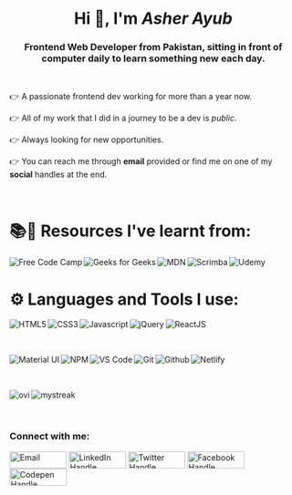 <h1 align="center">Hi 👋, I'm <em>Asher Ayub</em></h1>
<h3 align="center">Frontend Web Developer from Pakistan, sitting in front of computer daily to learn something new each day.</h3>
&nbsp;
<p>👉 A passionate frontend dev working for more than a year now.</p> 
<p>👉 All of my work that I did in a journey to be a dev is <em>public</em>.</p>
<p>👉 Always looking for new opportunities.</p>
<p>👉 You can reach me through <b>email</b> provided or find me on one of my <b>social</b> handles at the end.</p>
&nbsp;
<h1>📚📄 Resources I've learnt from:</h1>
<img align="left" src="https://img.shields.io/badge/Freecodecamp-%23123.svg?&style=for-the-badge&logo=freecodecamp&logoColor=green" alt="Free Code Camp" /> 
<img align="left" src="https://img.shields.io/badge/GeeksforGeeks-gray?style=for-the-badge&logo=geeksforgeeks&logoColor=35914c" alt="Geeks for Geeks" />
<img align="left" src="https://img.shields.io/badge/MDN_Web_Docs-black?style=for-the-badge&logo=mdnwebdocs&logoColor=white" alt="MDN" />
<img align="left" src="https://img.shields.io/badge/scrimba-2B283A?style=for-the-badge&logo=scrimba&logoColor=white" alt="Scrimba" />
<img  src="https://img.shields.io/badge/Udemy-A435F0?style=for-the-badge&logo=Udemy&logoColor=white" alt="Udemy" />
&nbsp;
<h1>⚙ Languages and Tools I use:</h1>
<img align="left" src="https://img.shields.io/badge/html5-%23E34F26.svg?style=for-the-badge&logo=html5&logoColor=white" alt="HTML5" />  
<img align="left" src="https://img.shields.io/badge/css3-%231572B6.svg?style=for-the-badge&logo=css3&logoColor=white" alt="CSS3" />
<img align="left" src="https://img.shields.io/badge/javascript-%23323330.svg?style=for-the-badge&logo=javascript&logoColor=%23F7DF1E" alt="Javascript" />
<img align="left" src="https://img.shields.io/badge/jquery-%230769AD.svg?style=for-the-badge&logo=jquery&logoColor=white" alt="jQuery" />
<img align="left" src="https://img.shields.io/badge/react-%2320232a.svg?style=for-the-badge&logo=react&logoColor=%2361DAFB" alt="ReactJS" />
<p>&nbsp;</p><p>&nbsp;</p>
<img align="left" src="https://img.shields.io/badge/MUI-%230081CB.svg?style=for-the-badge&logo=mui&logoColor=white" alt="Material UI" />
<img align="left" src="https://img.shields.io/badge/NPM-%23000000.svg?style=for-the-badge&logo=npm&logoColor=white" alt="NPM" />
<img align="left" src="https://img.shields.io/badge/Visual%20Studio%20Code-0078d7.svg?style=for-the-badge&logo=visual-studio-code&logoColor=white" alt="VS Code" />
<img align="left" src="https://img.shields.io/badge/git-%23F05033.svg?style=for-the-badge&logo=git&logoColor=white" alt="Git" />
<img align="left" src="https://img.shields.io/badge/github-%23121011.svg?style=for-the-badge&logo=github&logoColor=white" alt="Github" />
<img src="https://img.shields.io/badge/netlify-%23000000.svg?style=for-the-badge&logo=netlify&logoColor=#00C7B7" alt="Netlify" />

<p>&nbsp;</p>
<img align="left" src="https://github-readme-stats.vercel.app/api/top-langs?username=asherayub&show_icons=true&locale=en&layout=compact&theme=chartreuse-dark" alt="ovi" />
<img src="https://github-readme-streak-stats.herokuapp.com/?user=asherayub&theme=tokyonight" alt="mystreak"/>
<!-- ![Snake animation](https://github.com/madushadhanushka/github-readme/blob/output/github-contribution-snake.svg) -->

<p>&nbsp;</p>
<h3>Connect with me:</h3>
<a href="mailto:asherayub52@gmail.com" target="blank"><img width="100px%" align="center" src="https://img.shields.io/badge/Gmail-D14836?style=for-the-badge&logo=gmail&logoColor=white" alt="Email" height="30" /></a>
<a href="https://linkedin.com/in/asherayub101" target="blank"><img width="100px" align="center" src="https://img.shields.io/badge/linkedin-%230077B5.svg?style=for-the-badge&logo=linkedin&logoColor=white" alt="LinkedIn Handle" height="30" /></a>
<a href="https://twitter.com/asher_ends" target="blank"><img width="100px" align="center" src="https://img.shields.io/badge/Twitter-%231DA1F2.svg?style=for-the-badge&logo=Twitter&logoColor=white" alt="Twitter Handle" height="30" /></a>
<a href="https://fb.com/asher.ayub.69" target="blank"><img width="100px" align="center" src="https://img.shields.io/badge/Facebook-%231877F2.svg?style=for-the-badge&logo=Facebook&logoColor=white" alt="Facebook Handle" height="30" /></a>
<a href="https://codepen.io/ashercodes" target="blank"><img width="100px" align="center" src="https://img.shields.io/badge/Codepen-000000?style=for-the-badge&logo=codepen&logoColor=white" alt="Codepen Handle" height="30" /></a>


